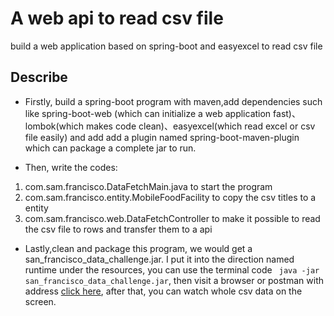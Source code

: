 # A web api to read csv file

build a web application based on spring-boot and easyexcel to read csv file

## Describe

* Firstly, build a spring-boot program with maven,add dependencies such like spring-boot-web (which can initialize a web application fast)、lombok(which makes code clean)、easyexcel(which read excel or csv file easily) and add add a plugin named spring-boot-maven-plugin which can package a complete jar to run.

* Then, write the codes:
1. com.sam.francisco.DataFetchMain.java to start the program 
2. com.sam.francisco.entity.MobileFoodFacility to copy the csv titles to a entity 
3. com.sam.francisco.web.DataFetchController to make it possible to read the csv file to rows and transfer them to a api

* Lastly,clean and package this program, we would get a san_francisco_data_challenge.jar. I put it into the direction named runtime under the resources, you can use the terminal code ``` java -jar san_francisco_data_challenge.jar```, then visit a browser or postman with address [click here](http://localhost:8080/fetch_francisco_data), after that, you can watch whole csv data on the screen.
